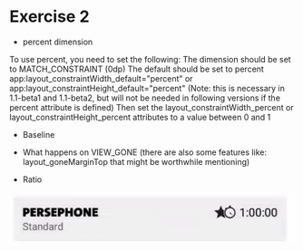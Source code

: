 # Exercise 2

* percent dimension

To use percent, you need to set the following:
The dimension should be set to MATCH_CONSTRAINT (0dp)
The default should be set to percent app:layout_constraintWidth_default="percent" or app:layout_constraintHeight_default="percent"
(Note: this is necessary in 1.1-beta1 and 1.1-beta2, but will not be needed in following versions if the percent attribute is defined)
Then set the layout_constraintWidth_percent or layout_constraintHeight_percent attributes to a value between 0 and 1

* Baseline

* What happens on VIEW_GONE (there are also some features like:  layout_goneMarginTop that might be worthwhile mentioning)

* Ratio


![centering position](../../../../../img/ex2.png)
